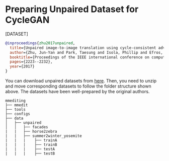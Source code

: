 # Preparing Unpaired Dataset for CycleGAN

[DATASET]

```bibtex
@inproceedings{zhu2017unpaired,
  title={Unpaired image-to-image translation using cycle-consistent adversarial networks},
  author={Zhu, Jun-Yan and Park, Taesung and Isola, Phillip and Efros, Alexei A},
  booktitle={Proceedings of the IEEE international conference on computer vision},
  pages={2223--2232},
  year={2017}
}
```

You can download unpaired datasets from [here](https://people.eecs.berkeley.edu/~taesung_park/CycleGAN/datasets/).
Then, you need to unzip and move corresponding datasets to follow the folder structure shown above. The datasets have been well-prepared by the original authors.

```text
mmediting
├── mmedit
├── tools
├── configs
├── data
│   ├── unpaired
│   │   ├── facades
|   |   ├── horse2zebra
|   |   ├── summer2winter_yosemite
|   |   |    ├── trainA
|   |   |    ├── trainB
|   |   |    ├── testA
|   |   |    ├── testB
```
